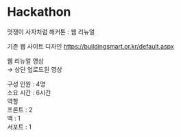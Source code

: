 # Hackathon
멋쟁이 사자처럼 해커톤 : 웹 리뉴얼

기존 웹 사이트 디자인
https://buildingsmart.or.kr/default.aspx

웹 리뉴얼 영상  
→ 상단 업로드된 영상

구성 인원 : 4명   
소요 시간 : 6시간  
역할  
프론트 : 2  
백 : 1  
서포트 : 1  
